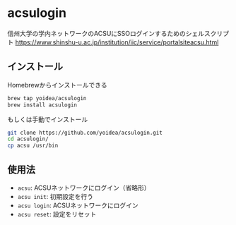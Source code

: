 # acsulogin

信州大学の学内ネットワークのACSUにSSOログインするためのシェルスクリプト
https://www.shinshu-u.ac.jp/institution/iic/service/portalsiteacsu.html

## インストール
Homebrewからインストールできる
```bash
brew tap yoidea/acsulogin
brew install acsulogin
```
もしくは手動でインストール
```bash
git clone https://github.com/yoidea/acsulogin.git
cd acsulogin/
cp acsu /usr/bin
```

## 使用法
- `acsu`: ACSUネットワークにログイン（省略形）
- `acsu init`: 初期設定を行う
- `acsu login`: ACSUネットワークにログイン
- `acsu reset`: 設定をリセット
